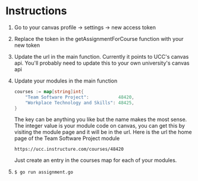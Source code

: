 # Instructions



1. Go to your canvas profile -> settings -> new access token
2. Replace the token in the getAssignmentForCourse function with your new token
3. Update the url in the main function. Currently it points to UCC's canvas api. You'll probably need to update this to your own university's canvas api 
4. Update your modules in the main function 
    ```go
    courses := map[string]int{
		"Team Software Project":           48420,
		"Workplace Technology and Skills": 48425,
	}
    ```
    The key can be anything you like but the name makes the most sense. The integer value is your module code on canvas, you can get this by visiting the module page and it will be in the url.
    Here is the url the home page of the Team Software Project module
    ```
    https://ucc.instructure.com/courses/48420
    ```
    Just create an entry in the courses map for each of your modules.

5.  ```sh
    $ go run assignment.go
    ```